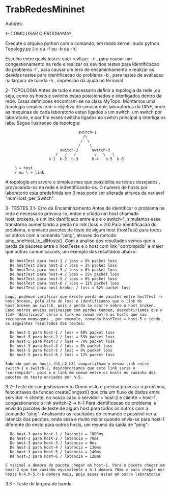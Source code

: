 # TrabRedesMininet

Autores:


1- COMO USAR O PROGRAMA?

  Execute o arquivo python com o comando, em modo kernel:
    sudo python Topology.py [-c ou -f ou -b ou -h]

  Escolha entre quais testes quer realizar:
    -c , para causar um congestionamento na rede e realizar os devidos testes para identificacao do problema
    -f , para causar um erro de encaminhamento e realizar os devidos testes para identificacao do problema
    -b , para testes de avaliacao na largura de banda
    -h , impressao da ajuda no terminal

2- TOPOLOGIA
  Antes de tudo e necessario definir a topologia da rede ,ou seja, como os hosts e switchs estao posicionados e interligados dentro da rede. Essas definicoes encontram-se na class MyTopo.
  Montamos uma topologia simples com o objetivo de simular dois laboratorios do DINF, onde as maquinas de cada laboratorio estao ligados a um switch, um switch por laboratorio, e por fim esses switchs ligados ao switch principal q interliga os labs. Segue ilustracao da topologia:

                                    switch-1
                                      /\
                                     /  \
                                    /    \
                            switch-2      switch-3
                          /   /   /        \   \   \
                       h-1  h-2  h-3      h-4   h-5  h-6

        h = host
        / ou \ = link

  A topologia em arvore e simples mas que possibilita os testes desejados , provocando-os na rede e indentificando-os. O numero de hosts por laboratorio esta predefinida em 3 mas pode ser alterada atraves da variavel "numHost_per_Switch".

3- TESTES
  3.1- Erro de Encaminhamento
    Antes de identificar o problema na rede e necessario provoca-lo, entao e criado um host chamado host_brokens, e um link danificado entre ele e o switch-1, simulamos esse transtorno aumentando a perda no link (loss = 20).Para identificacao do problema, e enviado pacotes de teste de algum host (hostTest) para todos os outros com a comando "ping", atraves do metodo ping_oneHost_to_allHosts(). Com a analise dos resultados vemos que a perda de pacotes entre o hostTeste e o host com link "corrompido" e maior que outras comunicacoes, um exemplo dos resultados abaixo:

      De hostTest para host-1 / loss = 0% packet loss
      De hostTest para host-2 / loss = 2% packet loss
      De hostTest para host-3 / loss = 0% packet loss
      De hostTest para host-4 / loss = 25% packet loss
      De hostTest para host-5 / loss = 0% packet loss
      De hostTest para host-6 / loss = 12% packet loss
      De hostTest para host_broken / loss = 62% packet loss

    Logo, podemos verificar que existe perda de pacotes entre hostTest -> host_broken, pela alta de loss e identificamos que o link de host_broken ao switch, pois a perda so ocorre sobre o host_broken.
    Caso outros envios estivessem com perdas tambem, descobririamos que o link "danificado" seria o link em comum entre os hosts que nao receberam mensagens , por exemplo, tomando hostTest = host-5 e tendo os seguintes resultados dos testes:

      De host-5 para host-1 / loss = 60% packet loss
      De host-5 para host-2 / loss = 59% packet loss
      De host-5 para host-3 / loss = 70% packet loss
      De host-5 para host-4 / loss = 8% packet loss
      De host-5 para host-5 / loss = 0% packet loss
      De host-5 para host-6 / loss = 12% packet loss

    Sabendo que os hosts (h1,h2,h3) compartilham o mesmo link entre switch-1 e switch-2, descobreriamos que este link seria o "corrompido", pois e o link em comum entre os hosts no caminho dos pacotes de teste enviados por h-5.


  3.2- Teste de congestionamento
    Como visto e preciso provocar o problema, feito atraves da funcao createCongest() que cria um fluxo de dados entre servidor -> cliente, no nosso caso o servidor = host-2 e cliente = host-1,
    congestionando o link switch-2 -> h-1
    Para identificacao do problema, e enviado pacotes de teste de algum host para todos os outros com a comando "ping". Analisando os resultados do comando e possivel ver a latencia dos pacotes, onde essa e muito maior quando envia-se para host-1 diferente do envio para outros hosts, um resumo da saida de "ping":

      De host-3 para host-1 / latencia = 1000ms
      De host-3 para host-2 / latencia = 70ms
      De host-3 para host-3 / latencia = 0ms
      De host-3 para host-4 / latencia = 130ms
      De host-3 para host-5 / latencia = 140ms
      De host-3 para host-6 / latencia = 120ms

    E visivel a demora do pacote chegar em host-1. Para o pacote chegar em host-2 que tem caminho equivalente a h-1 demora 70ms e para chegar nos hosts h-4,h-5,h-6 demora mais, pois esses estao em outro laboratorio

  3.3 - Teste de largura de banda
